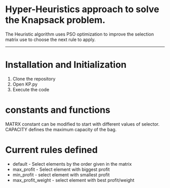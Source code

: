 # Hyper-Heuristics approach to solve the Knapsack problem.

The Heuristic algorithm uses PSO optimization to improve the selection matrix use to choose the next rule to apply.

---

# Installation and Initialization
1. Clone the repository
2. Open KP.py
3. Execute the code

# constants and functions
MATRX constant can be modified to start with different values of selector.
CAPACITY defines the maximum capacity of the bag.

# Current rules defined
- default - Select elements by the order given in the matrix
- max_profit - Select element with biggest profit
- min_profit - select element with smallest profit
- max_profit_weight - select element with best profit/weight
